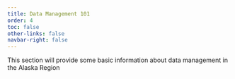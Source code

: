 ```yaml
---
title: Data Management 101
order: 4
toc: false
other-links: false
navbar-right: false
---
```


This section will provide some basic information about data management in the Alaska Region